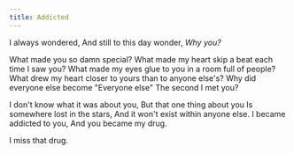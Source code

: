 ```yaml
---
title: Addicted
---
```


I always wondered,
And still to this day wonder,
*Why you?*

What made you so damn special?
What made my heart skip a beat each time I saw you?
What made my eyes glue to you in a room full of people?
What drew my heart closer to yours than to anyone else's?
Why did everyone else become
"Everyone else"
The second I met you?

I don't know what it was about you,
But that one thing about you
Is somewhere lost in the stars,
And it won't exist within anyone else.
I became addicted to you,
And you became my drug.

I miss that drug.
